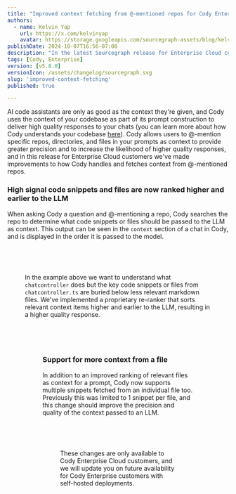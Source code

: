 ```yaml
---
title: "Improved context fetching from @-mentioned repos for Cody Enterprise Cloud"
authors:
  - name: Kelvin Yap
    url: https://x.com/kelvinyap
    avatar: https://storage.googleapis.com/sourcegraph-assets/blog/kelvin_avatar.png
publishDate: 2024-10-07T16:56-07:00
description: "In the latest Sourcegraph release for Enterprise Cloud customers we've made improvements to the context fetched from @-mentioned repos, providing greater precision and increasing the likelihood Cody returns higher quality responses."
tags: [Cody, Enterprise]
version: [v5.8.0]
versionIcon: /assets/changelog/sourcegraph.svg
slug: 'improved-context-fetching'
published: true

---
```


AI code assistants are only as good as the context they're given, and Cody uses the context of your codebase as part of its prompt construction to deliver high quality responses to your chats (you can learn more about how Cody understands your codebase [here](https://sourcegraph.com/blog/how-cody-understands-your-codebase)). Cody allows users to @-mention specific repos, directories, and files in your prompts as context to provide greater precision and to increase the likelihood of higher quality responses, and in this release for Enterprise Cloud customers we've made improvements to how Cody handles and fetches context from @-mentioned repos.

### High signal code snippets and files are now ranked higher and earlier to the LLM

When asking Cody a question and @-mentioning a repo, Cody searches the repo to determine what code snippets or files should be passed to the LLM as context. This output can be seen in the `context` section of a chat in Cody, and is displayed in the order it is passed to the model.

<br />
<Figure
  src="https://storage.googleapis.com/sourcegraph-assets/changelog/improved-context-fetching/before-fetching-improvement.png"
  alt="Existing context fetching"
/>
<br />

In the example above we want to understand what `chatcontroller` does but the key code snippets or files from `chatcontroller.ts` are buried below less relevant markdown files. We've implemented a proprietary re-ranker that sorts relevant context items higher and earlier to the LLM, resulting in a higher quality response.

<br />
<Figure
  src="https://storage.googleapis.com/sourcegraph-assets/changelog/improved-context-fetching/after-fetching-improvement.png"
  alt="New context fetching"
/>
<br />

### Support for more context from a file

In addition to an improved ranking of relevant files as context for a prompt, Cody now supports multiple snippets fetched from an individual file too. Previously this was limited to 1 snippet per file, and this change should improve the precision and quality of the context passed to an LLM.

<br />
<Figure
  src="https://storage.googleapis.com/sourcegraph-assets/changelog/improved-context-fetching/multiple-snippet-support.png"
  alt="Multiple snippet support"
/>
<br />

These changes are only available to Cody Enterprise Cloud customers, and we will update you on future availability for Cody Enterprise customers with self-hosted deployments.
